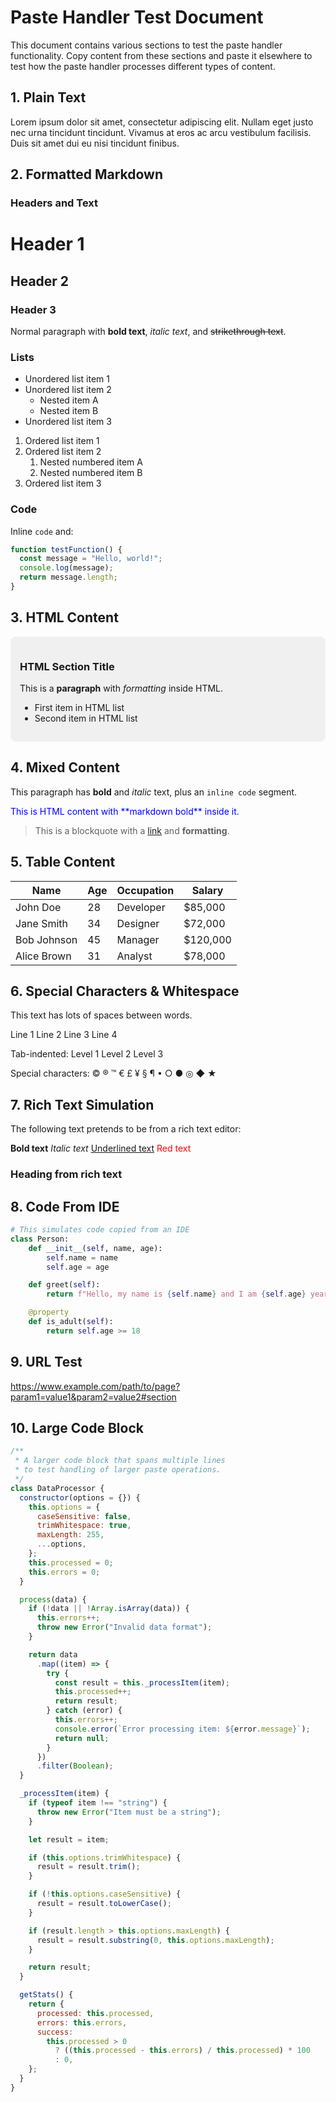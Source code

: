 # Paste Handler Test Document

This document contains various sections to test the paste handler functionality. Copy content from these sections and paste it elsewhere to test how the paste handler processes different types of content.

## 1. Plain Text

Lorem ipsum dolor sit amet, consectetur adipiscing elit. Nullam eget justo nec urna tincidunt tincidunt.
Vivamus at eros ac arcu vestibulum facilisis. Duis sit amet dui eu nisi tincidunt finibus.

## 2. Formatted Markdown

### Headers and Text

# Header 1

## Header 2

### Header 3

Normal paragraph with **bold text**, _italic text_, and ~~strikethrough text~~.

### Lists

- Unordered list item 1
- Unordered list item 2
  - Nested item A
  - Nested item B
- Unordered list item 3

1. Ordered list item 1
2. Ordered list item 2
   1. Nested numbered item A
   2. Nested numbered item B
3. Ordered list item 3

### Code

Inline `code` and:

```javascript
function testFunction() {
  const message = "Hello, world!";
  console.log(message);
  return message.length;
}
```

## 3. HTML Content

<div style="background-color: #f0f0f0; padding: 15px; border-radius: 8px;">
  <h3>HTML Section Title</h3>
  <p>This is a <strong>paragraph</strong> with <em>formatting</em> inside HTML.</p>
  <ul>
    <li>First item in HTML list</li>
    <li>Second item in HTML list</li>
  </ul>
</div>

## 4. Mixed Content

This paragraph has **bold** and _italic_ text, plus an `inline code` segment.

<div style="color: blue;">
  This is HTML content with **markdown bold** inside it.
</div>

> This is a blockquote with a [link](https://example.com) and **formatting**.

## 5. Table Content

| Name        | Age | Occupation | Salary   |
| ----------- | --- | ---------- | -------- |
| John Doe    | 28  | Developer  | $85,000  |
| Jane Smith  | 34  | Designer   | $72,000  |
| Bob Johnson | 45  | Manager    | $120,000 |
| Alice Brown | 31  | Analyst    | $78,000  |

## 6. Special Characters & Whitespace

This text has lots of spaces between words.

Line 1
Line 2
Line 3
Line 4

Tab-indented:
Level 1
Level 2
Level 3

Special characters: © ® ™ € £ ¥ § ¶ • ○ ● ◎ ◆ ★

## 7. Rich Text Simulation

The following text pretends to be from a rich text editor:

<span style="font-weight: bold;">Bold text</span>
<span style="font-style: italic;">Italic text</span>
<span style="text-decoration: underline;">Underlined text</span>
<span style="color: red;">Red text</span>

<h3>Heading from rich text</h3>

## 8. Code From IDE

```python
# This simulates code copied from an IDE
class Person:
    def __init__(self, name, age):
        self.name = name
        self.age = age

    def greet(self):
        return f"Hello, my name is {self.name} and I am {self.age} years old."

    @property
    def is_adult(self):
        return self.age >= 18
```

## 9. URL Test

https://www.example.com/path/to/page?param1=value1&param2=value2#section

## 10. Large Code Block

```javascript
/**
 * A larger code block that spans multiple lines
 * to test handling of larger paste operations.
 */
class DataProcessor {
  constructor(options = {}) {
    this.options = {
      caseSensitive: false,
      trimWhitespace: true,
      maxLength: 255,
      ...options,
    };
    this.processed = 0;
    this.errors = 0;
  }

  process(data) {
    if (!data || !Array.isArray(data)) {
      this.errors++;
      throw new Error("Invalid data format");
    }

    return data
      .map((item) => {
        try {
          const result = this._processItem(item);
          this.processed++;
          return result;
        } catch (error) {
          this.errors++;
          console.error(`Error processing item: ${error.message}`);
          return null;
        }
      })
      .filter(Boolean);
  }

  _processItem(item) {
    if (typeof item !== "string") {
      throw new Error("Item must be a string");
    }

    let result = item;

    if (this.options.trimWhitespace) {
      result = result.trim();
    }

    if (!this.options.caseSensitive) {
      result = result.toLowerCase();
    }

    if (result.length > this.options.maxLength) {
      result = result.substring(0, this.options.maxLength);
    }

    return result;
  }

  getStats() {
    return {
      processed: this.processed,
      errors: this.errors,
      success:
        this.processed > 0
          ? ((this.processed - this.errors) / this.processed) * 100
          : 0,
    };
  }
}
```
